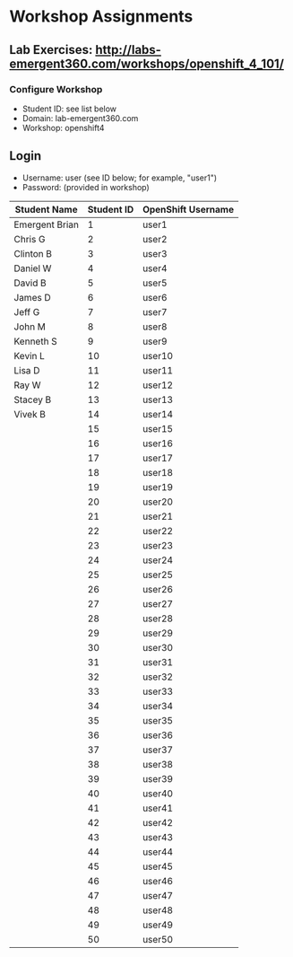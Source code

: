 # Workshop Assignments
## Lab Exercises: http://labs-emergent360.com/workshops/openshift_4_101/
### Configure Workshop
- Student ID: see list below
- Domain: lab-emergent360.com
- Workshop: openshift4

## Login
- Username: user<id> (see ID below; for example, "user1")
- Password: (provided in workshop)

| Student Name | Student ID | OpenShift Username | 
|------------ | ---------------| ---------------|
|	Emergent Brian	|	1	|	user1	|
|	Chris	G	|	2	|	user2	|
|	Clinton	B	|	3	|	user3	|
|	Daniel	W	|	4	|	user4	|
|	David	B	|	5	|	user5	|
|	James	D	|	6	|	user6	|
|	Jeff	G	|	7	|	user7	|
|	John	M	|	8	|	user8	|
|	Kenneth	S	|	9	|	user9	|
|	Kevin	L	|	10	|	user10	|
|	Lisa	D	|	11	|	user11	|
|	Ray	W	|	12	|	user12	|
|	Stacey	B	|	13	|	user13	|
| Vivek B | 14 | user14 |
|  | 15 | user15 |
|  | 16 | user16 |
|  | 17 | user17 |
|  | 18 | user18 |  
|  | 19 | user19 |  
|  | 20 | user20 |  
|  | 21 | user21 |
|  | 22 | user22 |
|  | 23 | user23 |
|  | 24 | user24 |
|  | 25 | user25 |
|  | 26 | user26 |
|  | 27 | user27 |
|  | 28 | user28 |
|  | 29 | user29 |
|  | 30 | user30 |
|  | 31 | user31 |
|  | 32 | user32 |
|  | 33 | user33 |
|  | 34 | user34 |
|  | 35 | user35 |  
|  | 36 | user36 |
|  | 37 | user37 |
|  | 38 | user38 |
|  | 39 | user39 |
|  | 40 | user40 |
|  | 41 | user41 |
|  | 42 | user42 |
|  | 43 | user43 |
|  | 44 | user44 |
|  | 45 | user45 |
|  | 46 | user46 |
|  | 47 | user47 |
|  | 48 | user48 |
|  | 49 | user49 |
|  | 50 | user50 |
  

